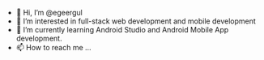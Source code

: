 - 👋 Hi, I’m @egeergul
- 👀 I’m interested in full-stack web development and mobile development
- 🌱 I’m currently learning Android Studio and Android Mobile App development.
- 📫 How to reach me ...

<!---
egeergul/egeergul is a ✨ special ✨ repository because its `README.md` (this file) appears on your GitHub profile.
You can click the Preview link to take a look at your changes.
--->
